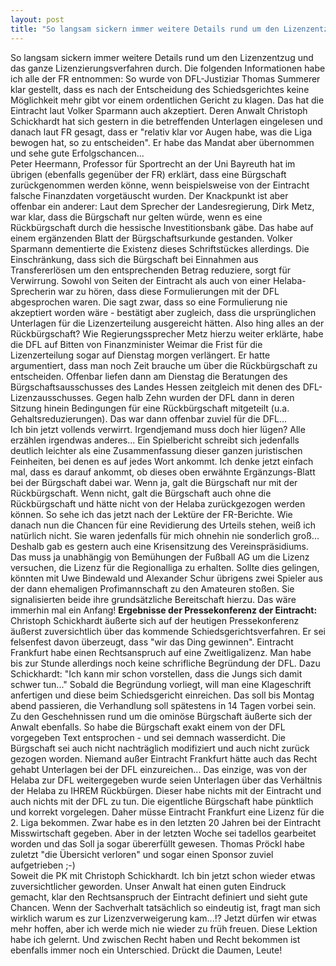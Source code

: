 ```yaml
---
layout: post
title: "So langsam sickern immer weitere Details rund um den Lizenzentzug und das ganze Lizenzierungsverfahren durch."
---
```


So langsam sickern immer weitere Details rund um den Lizenzentzug und das ganze Lizenzierungsverfahren durch. Die folgenden Informationen habe ich alle der FR entnommen: So wurde von DFL-Justiziar Thomas Summerer klar gestellt, dass es nach der Entscheidung des Schiedsgerichtes keine Möglichkeit mehr gibt vor einem ordentlichen Gericht zu klagen. Das hat die Eintracht laut Volker Sparmann auch akzeptiert. Deren Anwalt Christoph Schickhardt hat sich gestern in die betreffenden Unterlagen eingelesen und danach laut FR gesagt, dass er "relativ klar vor Augen habe, was die Liga bewogen hat, so zu entscheiden". Er habe das Mandat aber übernommen und sehe gute Erfolgschancen...  
Peter Heermann, Professor für Sportrecht an der Uni Bayreuth hat im übrigen (ebenfalls gegenüber der FR) erklärt, dass eine Bürgschaft zurückgenommen werden könne, wenn beispielsweise von der Eintracht falsche Finanzdaten vorgetäuscht wurden. Der Knackpunkt ist aber offenbar ein anderer: Laut dem Sprecher der Landesregierung, Dirk Metz, war klar, dass die Bürgschaft nur gelten würde, wenn es eine Rückbürgschaft durch die hessische Investitionsbank gäbe. Das habe auf einem ergänzenden Blatt der Bürgschaftsurkunde gestanden. Volker Sparmann dementierte die Existenz dieses Schriftstückes allerdings. Die Einschränkung, dass sich die Bürgschaft bei Einnahmen aus Transfererlösen um den entsprechenden Betrag reduziere, sorgt für Verwirrung. Sowohl von Seiten der Eintracht als auch von einer Helaba-Sprecherin war zu hören, dass diese Formulierungen mit der DFL abgesprochen waren. Die sagt zwar, dass so eine Formulierung nie akzeptiert worden wäre - bestätigt aber zugleich, dass die ursprünglichen Unterlagen für die Lizenzerteilung ausgereicht hätten. Also hing alles an der Rückbürgschaft? Wie Regierungssprecher Metz hierzu weiter erklärte, habe die DFL auf Bitten von Finanzminister Weimar die Frist für die Lizenzerteilung sogar auf Dienstag morgen verlängert. Er hatte argumentiert, dass man noch Zeit brauche um über die Rückbürgschaft zu entscheiden. Offenbar liefen dann am Dienstag die Beratungen des Bürgschaftsausschusses des Landes Hessen zeitgleich mit denen des DFL-Lizenzausschusses. Gegen halb Zehn wurden der DFL dann in deren Sitzung hinein Bedingungen für eine Rückbürgschaft mitgeteilt (u.a. Gehaltsreduzierungen). Das war dann offenbar zuviel für die DFL...  
Ich bin jetzt vollends verwirrt. Irgendjemand muss doch hier lügen? Alle erzählen irgendwas anderes... Ein Spielbericht schreibt sich jedenfalls deutlich leichter als eine Zusammenfassung dieser ganzen juristischen Feinheiten, bei denen es auf jedes Wort ankommt. Ich denke jetzt einfach mal, dass es darauf ankommt, ob dieses oben erwähnte Ergänzungs-Blatt bei der Bürgschaft dabei war. Wenn ja, galt die Bürgschaft nur mit der Rückbürgschaft. Wenn nicht, galt die Bürgschaft auch ohne die Rückbürgschaft und hätte nicht von der Helaba zurückgezogen werden können. So sehe ich das jetzt nach der Lektüre der FR-Berichte. Wie danach nun die Chancen für eine Revidierung des Urteils stehen, weiß ich natürlich nicht. Sie waren jedenfalls für mich ohnehin nie sonderlich groß... Deshalb gab es gestern auch eine Krisensitzung des Vereinspräsidiums. Das muss ja unabhängig von Bemühungen der Fußball AG um die Lizenz versuchen, die Lizenz für die Regionalliga zu erhalten. Sollte dies gelingen, könnten mit Uwe Bindewald und Alexander Schur übrigens zwei Spieler aus der dann ehemaligen Profimannschaft zu den Amateuren stoßen. Sie signalisierten beide ihre grundsätzliche Bereitschaft hierzu. Das wäre immerhin mal ein Anfang! **Ergebnisse der Pressekonferenz der Eintracht:** Christoph Schickhardt äußerte sich auf der heutigen Pressekonferenz äußerst zuversichtlich über das kommende Schiedsgerichtsverfahren. Er sei felsenfest davon überzeugt, dass "wir das Ding gewinnen". Eintracht Frankfurt habe einen Rechtsanspruch auf eine Zweitligalizenz. Man habe bis zur Stunde allerdings noch keine schrifliche Begründung der DFL. Dazu Schickhardt: "Ich kann mir schon vorstellen, dass die Jungs sich damit schwer tun..." Sobald die Begründung vorliegt, will man eine Klageschrift anfertigen und diese beim Schiedsgericht einreichen. Das soll bis Montag abend passieren, die Verhandlung soll spätestens in 14 Tagen vorbei sein. Zu den Geschehnissen rund um die ominöse Bürgschaft äußerte sich der Anwalt ebenfalls. So habe die Bürgschaft exakt einem von der DFL vorgegeben Text entsprochen - und sei demnach wasserdicht. Die Bürgschaft sei auch nicht nachträglich modifiziert und auch nicht zurück gezogen worden. Niemand außer Eintracht Frankfurt hätte auch das Recht gehabt Unterlagen bei der DFL einzureichen... Das einzige, was von der Helaba zur DFL weitergegeben wurde seien Unterlagen über das Verhältnis der Helaba zu IHREM Rückbürgen. Dieser habe nichts mit der Eintracht und auch nichts mit der DFL zu tun. Die eigentliche Bürgschaft habe pünktlich und korrekt vorgelegen. Daher müsse Eintracht Frankfurt eine Lizenz für die 2. Liga bekommen. Zwar habe es in den letzten 20 Jahren bei der Eintracht Misswirtschaft gegeben. Aber in der letzten Woche sei tadellos gearbeitet worden und das Soll ja sogar übererfüllt gewesen. Thomas Pröckl habe zuletzt "die Übersicht verloren" und sogar einen Sponsor zuviel aufgetrieben ;-)  
Soweit die PK mit Christoph Schickhardt. Ich bin jetzt schon wieder etwas zuversichtlicher geworden. Unser Anwalt hat einen guten Eindruck gemacht, klar den Rechtsanspruch der Eintracht definiert und sieht gute Chancen. Wenn der Sachverhalt tatsächlich so eindeutig ist, fragt man sich wirklich warum es zur Lizenzverweigerung kam...!? Jetzt dürfen wir etwas mehr hoffen, aber ich werde mich nie wieder zu früh freuen. Diese Lektion habe ich gelernt. Und zwischen Recht haben und Recht bekommen ist ebenfalls immer noch ein Unterschied. Drückt die Daumen, Leute!
